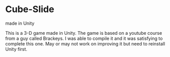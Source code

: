 # Cube-Slide
made in Unity 

This is a 3-D game made in Unity. The game is based on a youtube course from a guy called Brackeys. I was able to compile it and it was satisfying to complete this one. May or may not work on improving it but need to reinstall Unity first.

